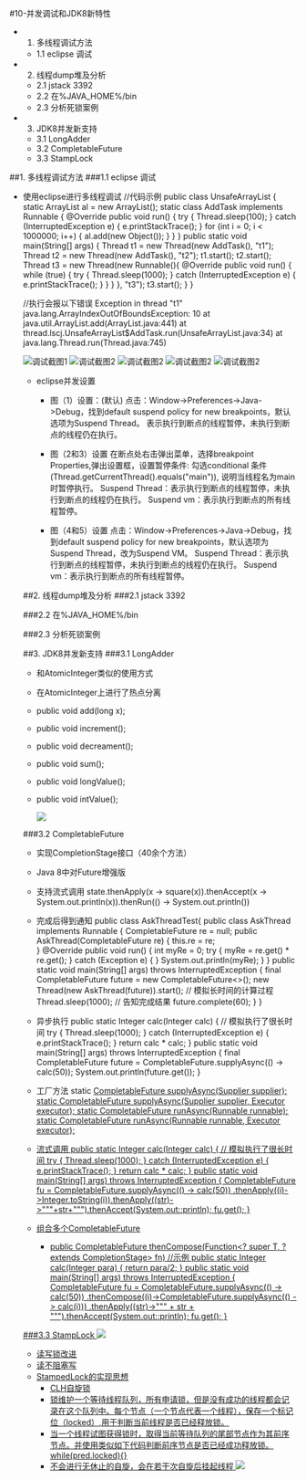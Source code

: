 #10-并发调试和JDK8新特性

+ 1. 多线程调试方法
	+ 1.1 eclipse 调试
+ 2. 线程dump堆及分析
	+ 2.1 jstack 3392
	+ 2.2 在%JAVA_HOME%/bin
	+ 2.3 分析死锁案例
+ 3. JDK8并发新支持
	+ 3.1 LongAdder
	+ 3.2 CompletableFuture
	+ 3.3 StampLock
	
##1. 多线程调试方法
###1.1 eclipse 调试
- 使用eclipse进行多线程调试
    //代码示例
	public class UnsafeArrayList {
		static ArrayList<Object> al = new ArrayList<Object>();
		static class AddTask implements Runnable {
			@Override
			public void run() {
				try {
					Thread.sleep(100);
				} catch (InterruptedException e) {
					e.printStackTrace();
				}
				for (int i = 0; i < 1000000; i++) {
					al.add(new Object());
				}
			}
		}
		public static void main(String[] args) {
			Thread t1 = new Thread(new AddTask(), "t1");
			Thread t2 = new Thread(new AddTask(), "t2");
			t1.start();
			t2.start();
			Thread t3 = new Thread(new Runnable(){
				@Override
				public void run() {
					while (true) {
						try {
							Thread.sleep(1000);
						} catch (InterruptedException e) {
							e.printStackTrace();
						}
					}
				}
			}, "t3");
			t3.start();
		}
	}
 
 //执行会报以下错误
	Exception in thread "t1" java.lang.ArrayIndexOutOfBoundsException: 10
		at java.util.ArrayList.add(ArrayList.java:441)
		at thread.lscj.UnsafeArrayList$AddTask.run(UnsafeArrayList.java:34)
		at java.lang.Thread.run(Thread.java:745)
   
   ![调试截图1](./images/debug-eclipse1.png)
   ![调试截图2](./images/debug-eclipse2.png)
   ![调试截图2](./images/debug-eclipse3.png)
   ![调试截图2](./images/debug-eclipse4.png)
   ![调试截图2](./images/debug-eclipse5.png)
  
- eclipse并发设置

  -  图（1）设置：(默认)
  	点击：Window->Preferences->Java->Debug，找到default suspend policy for new breakpoints，默认选项为Suspend Thread。
  	表示执行到断点的线程暂停，未执行到断点的线程仍在执行。
  -  图（2和3）设置
    在断点处右击弹出菜单，选择breakpoint Properties,弹出设置框，设置暂停条件:
     勾选conditional 条件(Thread.getCurrentThread().equals("main")), 说明当线程名为main时暂停执行。
    Suspend Thread：表示执行到断点的线程暂停，未执行到断点的线程仍在执行。
    Suspend vm：表示执行到断点的所有线程暂停。
   	
  -  图（4和5）设置
    点击：Window->Preferences->Java->Debug，找到default suspend policy for new breakpoints，默认选项为Suspend Thread，改为Suspend VM。
    Suspend Thread：表示执行到断点的线程暂停，未执行到断点的线程仍在执行。
    Suspend vm：表示执行到断点的所有线程暂停。
   
   
##2. 线程dump堆及分析
###2.1 jstack 3392

###2.2 在%JAVA_HOME%/bin

###2.3 分析死锁案例

##3. JDK8并发新支持
###3.1 LongAdder
- 和AtomicInteger类似的使用方式
- 在AtomicInteger上进行了热点分离
- public void add(long x);
- public void increment();
- public void decreament();
- public void sum();
- public void longValue();
- public void intValue();

  ![](./images/longAdder.png)

###3.2 CompletableFuture
- 实现CompletionStage接口（40余个方法）
- Java 8中对Future增强版
- 支持流式调用
  state.thenApply(x -> square(x)).thenAccept(x -> System.out.println(x)).thenRun(() -> System.out.println())
- 完成后得到通知
  public class AskThreadTest{
	public class AskThread implements Runnable { 
		 CompletableFuture<Integer> re = null; 
		 public AskThread(CompletableFuture<Integer> re) { 
			this.re = re;  
		 } 
		 @Override 
		 public void run() {
			int myRe = 0;
			try {
				 myRe = re.get() * re.get(); 
			} catch (Exception e) {
			}
			 System.out.println(myRe); 
		}
	}
	public static void main(String[] args) throws InterruptedException { 
		final CompletableFuture<Integer> future = new CompletableFuture<>();
		new Thread(new AskThread(future)).start();
		// 模拟长时间的计算过程
		Thread.sleep(1000);
		// 告知完成结果 
		future.complete(60);
	}
  }
- 异步执行
  	public static Integer calc(Integer calc) {
		// 模拟执行了很长时间
		try {
			Thread.sleep(1000);
		} catch (InterruptedException e) {
			e.printStackTrace();
		}
		return calc * calc;
	}
	public static void main(String[] args) throws InterruptedException { 
		final CompletableFuture<Integer> future = CompletableFuture.supplyAsync(() -> calc(50));
		System.out.println(future.get());
	}

- 工厂方法
   static <U> CompletableFuture<U> supplyAsync(Supplier<U> supplier); 
   static <U> CompletableFuture<U> supplyAsync(Supplier<U> supplier, Executor executor); 
   static CompletableFuture<Void> runAsync(Runnable runnable); 
   static CompletableFuture<Void> runAsync(Runnable runnable, Executor executor);

- 流式调用
    public static Integer calc(Integer calc) {
		// 模拟执行了很长时间
		try {
			Thread.sleep(1000);
		} catch (InterruptedException e) {
			e.printStackTrace();
		}
		return calc * calc;
	}
	public static void main(String[] args) throws InterruptedException { 
		CompletableFuture<Void> fu = CompletableFuture.supplyAsync(() -> calc(50))
		.thenApply((i)->Integer.toString(i)).thenApply((str)->"\""+str+"\"").thenAccept(System.out::println);
		fu.get();
	}

- 组合多个CompletableFuture
  - public <U> CompletableFuture<U> thenCompose(Function<? super T, ? extends CompletionStage<U>> fn)
    //示例
	public static Integer calc(Integer para) {
		return para/2;
	}
    public static void main(String[] args) throws InterruptedException { 
		CompletableFuture<Void> fu = CompletableFuture.supplyAsync(() -> calc(50))
		.thenCompose((i)->CompletableFuture.supplyAsync(() -> calc(i)))
		.thenApply((str)->"\"" + str + "\"").thenAccept(System.out::println);
		fu.get();
	}
  

###3.3 StampLock
  ![](./images/stamplock.png)
- 读写锁改进
- 读不阻塞写
- StampedLock的实现思想
   - CLH自旋锁
   - 锁维护一个等待线程队列，所有申请锁，但是没有成功的线程都会记录在这个队列中。每个节点（一个节点代表一个线程），保存一个标记位（locked）,用于判断当前线程是否已经释放锁。
   - 当一个线程试图获得锁时，取得当前等待队列的尾部节点作为其前序节点。并使用类似如下代码判断前序节点是否已经成功释放锁。
   		while(pred.locked){}
   - 不会进行无休止的自旋，会在若干次自旋后挂起线程
      ![](./images/stamplock2.png)
      
